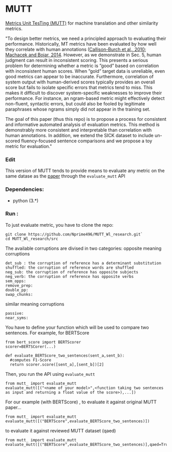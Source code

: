 
# MUTT
[Metrics Unit TesTing (MUTT)](https://www.aclweb.org/anthology/P16-1182/) for machine translation and other similarity metrics.

"To design better metrics, we need a principled approach to evaluating their performance. Historically, MT metrics have been evaluated by how well they correlate with human annotations ([Callison-Burch et al., 2010](https://www.aclweb.org/anthology/E06-1032/); [Machacek and Bojar, 2014](https://ufal.mff.cuni.cz/pbml/103/art-machacek-bojar.pdf). However, as we demonstrate in Sec. 5, human judgment can result in inconsistent scoring. This presents a serious problem for determining whether a metric is ”good” based on correlation with inconsistent human scores. When ”gold” target data is
unreliable, even good metrics can appear to be inaccurate. Furthermore, correlation of system output with human-derived scores typically provides an overall
score but fails to isolate specific errors that metrics tend to miss. This makes it difficult to discover system-specific weaknesses to improve their
performance. For instance, an ngram-based metric might effectively detect non-fluent, syntactic errors, but could also be fooled by legitimate paraphrases whose ngrams simply did not appear in the training set.

The goal of this paper (thus this repo) is to propose a process for consistent and informative automated analysis of evaluation metrics. This method is demonstrably more consistent and interpretable than correlation with human annotations. In addition, we extend the SICK dataset to include un-scored fluency-focused sentence comparisons and we propose a toy metric for evaluation."


### Edit
This version of MUTT tends to provide means to evaluate any metric on the same datase as the [paper](https://www.aclweb.org/anthology/P16-1182/) through the `evaluate_mutt` API

### Dependencies:
- python (3.*)


### Run :
To just evaluate metric, you have to clone the repo:
```
git clone https://github.com/Nprime496/MUTT_Wl_research.git`
cd MUTT_Wl_research/src
```

The available corruptions are divised in two categories:
opposite meaning corruptions
```
det_sub : the corruption of reference has a determinant substitution
shuffled: the corruption of reference words are shuffled
neg_sub: the corruption of reference has opposite subjects
neg_verb: the corruption of reference has opposite verbs
sem_opps: 
remove_prep:
double_pp:
swap_chunks:
```
similar meaning corruptions
```
passive:
near_syms:
```
You have to define your function which will be used to compare two sentences.
For example, for BERTScore
```
from bert_score import BERTScorer
scorer=BERTSCorer(...)

def evaluate_BERTScore_two_sentences(sent_a,sent_b):
  #computes F1-Score
  return scorer.score([sent_a],[sent_b])[2]
```
Then, you run the API using `evaluate_mutt`

```
from mutt_ import evaluate_mutt
evaluate_mutt([("<name of your model>",<function taking two sentences as input and returning a float value of the score>),...])
```
For our example (with BERTScore) , to evaluate it against original MUTT paper...

```
from mutt_ import evaluate_mutt
evaluate_mutt([("BERTScore",evaluate_BERTScore_two_sentences)])
```
to evaluate it against reviewed MUTT dataset (qaed)

```
from mutt_ import evaluate_mutt
evaluate_mutt([("BERTScore",evaluate_BERTScore_two_sentences)],qaed=True)
```

